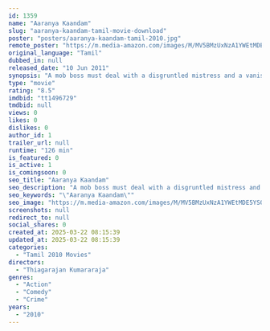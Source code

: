 ```yaml
---
id: 1359
name: "Aaranya Kaandam"
slug: "aaranya-kaandam-tamil-movie-download"
poster: "posters/aaranya-kaandam-tamil-2010.jpg"
remote_poster: "https://m.media-amazon.com/images/M/MV5BMzUxNzA1YWEtMDE5YS00YTExLWI5ODItZmFhZjZiOTUzMzBlXkEyXkFqcGc@._V1_SX300.jpg"
original_language: "Tamil"
dubbed_in: null
released_date: "10 Jun 2011"
synopsis: "A mob boss must deal with a disgruntled mistress and a vanishing bag of cocaine."
type: "movie"
rating: "8.5"
imdbid: "tt1496729"
tmdbid: null
views: 0
likes: 0
dislikes: 0
author_id: 1
trailer_url: null
runtime: "126 min"
is_featured: 0
is_active: 1
is_comingsoon: 0
seo_title: "Aaranya Kaandam"
seo_description: "A mob boss must deal with a disgruntled mistress and a vanishing bag of cocaine."
seo_keywords: "\"Aaranya Kaandam\""
seo_image: "https://m.media-amazon.com/images/M/MV5BMzUxNzA1YWEtMDE5YS00YTExLWI5ODItZmFhZjZiOTUzMzBlXkEyXkFqcGc@._V1_SX300.jpg"
screenshots: null
redirect_to: null
social_shares: 0
created_at: 2025-03-22 08:15:39
updated_at: 2025-03-22 08:15:39
categories:
  - "Tamil 2010 Movies"
directors:
  - "Thiagarajan Kumararaja"
genres:
  - "Action"
  - "Comedy"
  - "Crime"
years:
  - "2010"
---
```

